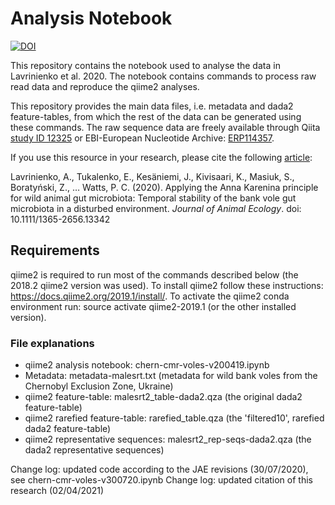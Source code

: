 # Analysis Notebook
[![DOI](https://zenodo.org/badge/82461239.svg)](https://zenodo.org/badge/latestdoi/82461239)

This repository contains the notebook used to analyse the data in Lavrinienko et al. 2020. The notebook contains commands to process raw read data and reproduce the qiime2 analyses.

This repository provides the main data files, i.e. metadata and dada2 feature-tables, from which the rest of the data can be generated using these commands. The raw sequence data are freely available through Qiita [study ID 12325](https://qiita.ucsd.edu/study/description/12325) or EBI-European Nucleotide Archive: [ERP114357](https://www.ebi.ac.uk/ena/data/view/ERP114357).

If you use this resource in your research, please cite the following [article](https://doi.org/10.1111/1365-2656.13342):

Lavrinienko, A., Tukalenko, E., Kesäniemi, J., Kivisaari, K., Masiuk, S., Boratyński, Z., … Watts, P. C. (2020). Applying the Anna Karenina principle for wild animal gut microbiota: Temporal stability of the bank vole gut microbiota in a disturbed environment. *Journal of Animal Ecology*. doi: 10.1111/1365-2656.13342

## Requirements

qiime2 is required to run most of the commands described below (the 2018.2 qiime2 version was used).
To install qiime2 follow these instructions: https://docs.qiime2.org/2019.1/install/.
To activate the qiime2 conda environment run: source activate qiime2-2019.1 (or the other installed version).

### File explanations

 - qiime2 analysis notebook: chern-cmr-voles-v200419.ipynb
 - Metadata: metadata-malesrt.txt (metadata for wild bank voles from the Chernobyl Exclusion Zone, Ukraine)
 - qiime2 feature-table: malesrt2_table-dada2.qza (the original dada2 feature-table)
 - qiime2 rarefied feature-table: rarefied_table.qza (the 'filtered10', rarefied dada2 feature-table)
 - qiime2 representative sequences: malesrt2_rep-seqs-dada2.qza (the dada2 representative sequences)




Change log: updated code according to the JAE revisions (30/07/2020), see chern-cmr-voles-v300720.ipynb
Change log: updated citation of this research (02/04/2021)
